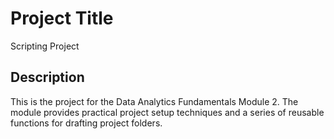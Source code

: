 # Project Title

Scripting Project 

## Description

This is the project for the Data Analytics Fundamentals Module 2. The module provides practical project setup techniques and a series of reusable functions for drafting project folders.
